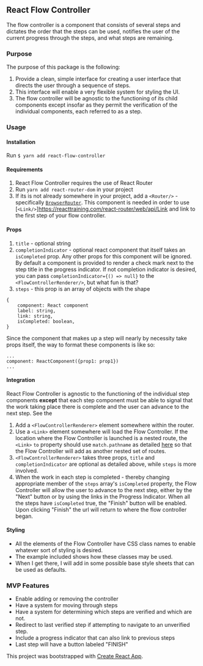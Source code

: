 ## React Flow Controller

The flow controller is a component that consists of several steps and dictates the order that the steps can be used, notifies the user of the current progress through the steps, and what steps are remaining.  

### Purpose

The purpose of this package is the following:
1. Provide a clean, simple interface for creating a user interface that directs the user through a sequence of steps.
2. This interface will enable a very flexible system for styling the UI.
3. The flow controller will be agnostic to the functioning of its child components except insofar as they permit the verification of the individual components, each referred to as a step.

### Usage

#### Installation
Run `$ yarn add react-flow-controller`

#### Requirements
1. React Flow Controller requires the use of React Router
2. Run `yarn add react-router-dom` in your project
3. If its is not already somewhere in your project, add a `<Router/>` - specifically [`BrowserRouter`](https://reacttraining.com/react-router/web/example/basic).  This component is needed in order to use [`<Link/>`]https://reacttraining.com/react-router/web/api/Link and link to the first step of your flow controller.

#### Props
1. `title` - optional string
2. `completionIndicator` - optional react component that itself takes an `isCompleted` prop.  Any other props for this component will be ignored.  By default a component is provided to render a check mark next to the step title in the progress indicator.  If not completion indicator is desired, you can pass `completionIndicator={() => null}` to the `<FlowControllerRenderer/>`, but what fun is that?
3. `steps` - this prop is an array of objects with the shape
```
{
    component: React component
    label: string,
    link: string,
    isCompleted: boolean,
}
```
Since the component that makes up a step will nearly by necessity take props itself, the way to format these components is like so:
```
...
component: ReactComponent({prop1: prop1})
...
```

#### Integration
React Flow Controller is agnostic to the functioning of the individual step components __except__ that each step component must be able to signal that the work taking place there is complete and the user can advance to the next step.  See the
1. Add a `<FlowControllerRenderer>` element somewhere within the router.
2. Use a `<Link>` element somewhere will load the Flow Controller.  If the location where the Flow Controller is launched is a nested route, the `<Link>` `to` property should use `match.pathname` as detailed [here](https://reacttraining.com/react-router/web/example/nesting) so that the Flow Controller will add as another nested set of routes.
3. `<FlowControllerRenderer>` takes three props, `title` and `completionIndicator` are optional as detailed above, while `steps` is more involved.
4. When the work in each step is completed - thereby changing appropriate member of the `steps` array's `isCompleted` property, the Flow Controller will allow the user to advance to the next step, either by the "Next" button or by using the links in the Progress Indicator. When all the steps have `isCompleted` true, the "Finish" button will be enabled. Upon clicking "Finish" the url will return to where the flow controller began.

#### Styling
* All the elements of the Flow Controller have CSS class names to enable whatever sort of styling is desired.  
* The example included shows how these classes may be used.
* When I get there, I will add in some possible base style sheets that can be used as defaults.

### MVP Features
* Enable adding or removing the controller
* Have a system for moving through steps
* Have a system for determining which steps are verified and which are not.
* Redirect to last verified step if attempting to navigate to an unverified step.
* Include a progress indicator that can also link to previous steps
* Last step will have a button labeled "FINISH"

This project was bootstrapped with [Create React App](https://github.com/facebook/create-react-app).
